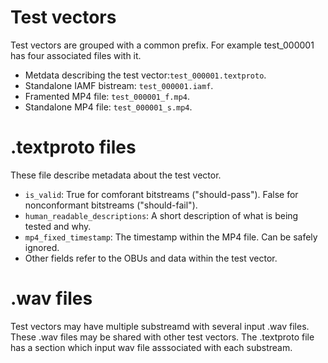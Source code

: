 # Test vectors
Test vectors are grouped with a common prefix. For example test_000001 has four associated files with it.

- Metdata describing the test vector:`test_000001.textproto`.
- Standalone IAMF bistream: `test_000001.iamf`.
- Framented MP4 file: `test_000001_f.mp4`.
- Standalone MP4 file: `test_000001_s.mp4`.

# .textproto files
These file describe metadata about the test vector.

- `is_valid`: True for comforant bitstreams ("should-pass"). False for nonconformant bitstreams ("should-fail").
- `human_readable_descriptions`: A short description of what is being tested and why.
- `mp4_fixed_timestamp`: The timestamp within the MP4 file. Can be safely ignored.
- Other fields refer to the OBUs and data within the test vector.

# .wav files

Test vectors may have multiple substreamd with several input .wav files. These .wav files may be shared with other test vectors. The .textproto file has a section which input wav file asssociated with each substream.
